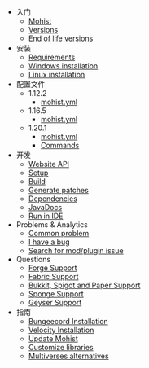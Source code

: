 - 入门
  - [Mohist](/zh-cn/)
  - [Versions](/zh-cn/about/versions.md)
  - [End of life versions](/zh-cn/about/end-of-life.md)
- 安装
  - [Requirements](/zh-cn/install/requirements.md)
  - [Windows installation](/zh-cn/install/windows.md)
  - [Linux installation](/zh-cn/install/linux.md)
- 配置文件
  - 1.12.2
    - [mohist.yml](/zh-cn/config/mohist-yml-1.12.2.md)
  - 1.16.5
    - [mohist.yml](/zh-cn/config/mohist-yml-1.16.5.md)
  - 1.20.1
      - [mohist.yml](/zh-cn/config/mohist-yml-1.20.1.md)
    - [Commands](/zh-cn/config/commands.md)
- 开发
  - [Website API](/zh-cn/developer/website-api.md)
  - [Setup](/zh-cn/developer/setup.md)
  - [Build](/zh-cn/developer/build.md)
  - [Generate patches](/zh-cn/developer/patches.md)
  - [Dependencies](/zh-cn/developer/dependencies.md)
  - [JavaDocs](/zh-cn/developer/javadocs.md)
  - [Run in IDE](/zh-cn/developer/run-mohist-in-ide.md)
- Problems & Analytics
  - [Common problem](/zh-cn/install/problem.md)
  - [I have a bug](/zh-cn/questions/problem.md)
  - [Search for mod/plugin issue](/zh-cn/questions/modplissue.md)
- Questions
  - [Forge Support](/zh-cn/questions/forge.md)
  - [Fabric Support](/zh-cn/questions/fabric.md)
  - [Bukkit, Spigot and Paper Support](/zh-cn/questions/bukkitspigotpaper.md)
  - [Sponge Support](/zh-cn/questions/sponge.md)
  - [Geyser Support](/zh-cn/questions/geysermc.md)
- 指南
  - [Bungeecord Installation](/zh-cn/tutorials/bungeecord.md)
  - [Velocity Installation](/zh-cn/tutorials/velocity.md)
  - [Update Mohist](/zh-cn/tutorials/update.md)
  - [Customize libraries](/zh-cn/tutorials/customizelibraries.md)
  - [Multiverses alternatives](/zh-cn/tutorials/multiverses.md)
